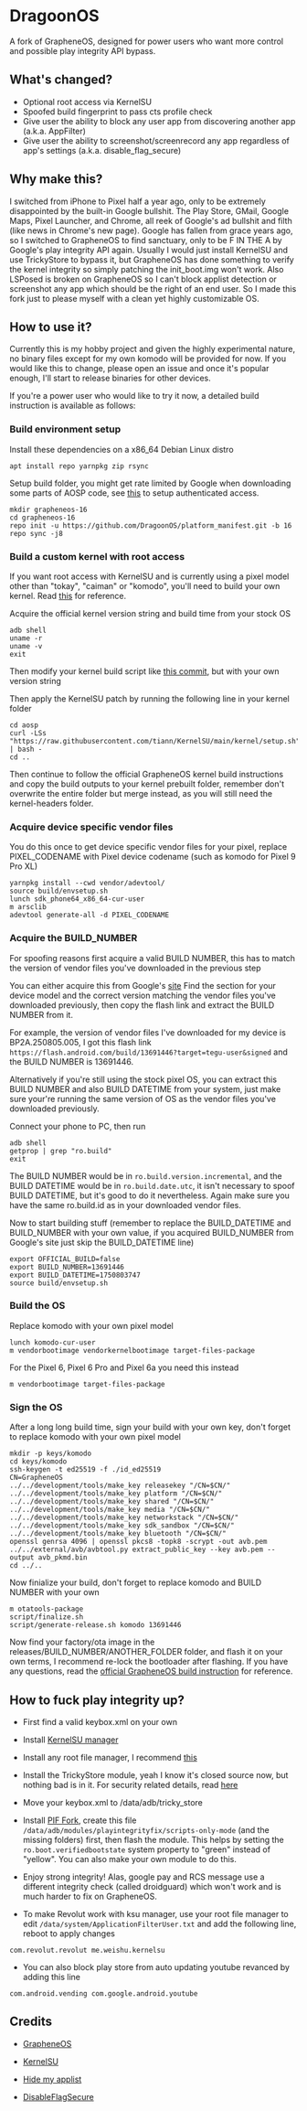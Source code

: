 # DragoonOS
A fork of GrapheneOS, designed for power users who want more control and possible play integrity API bypass.

## What's changed?
* Optional root access via KernelSU
* Spoofed build fingerprint to pass cts profile check
* Give user the ability to block any user app from discovering another app (a.k.a. AppFilter)
* Give user the ability to screenshot/screenrecord any app regardless of app's settings (a.k.a. disable_flag_secure)

## Why make this?
I switched from iPhone to Pixel half a year ago, only to be extremely disappointed by the built-in Google bullshit. The Play Store, GMail, Google Maps, Pixel Launcher, and Chrome, all reek of Google's ad bullshit and filth (like news in Chrome's new page). Google has fallen from grace years ago, so I switched to GrapheneOS to find sanctuary, only to be F IN THE A by Google's play integrity API again. Usually I would just install KernelSU and use TrickyStore to bypass it, but GrapheneOS has done something to verify the kernel integrity so simply patching the init_boot.img won't work. Also LSPosed is broken on GrapheneOS so I can't block applist detection or screenshot any app which should be the right of an end user. So I made this fork just to please myself with a clean yet highly customizable OS.

## How to use it?
Currently this is my hobby project and given the highly experimental nature, no binary files except for my own komodo will be provided for now. If you would like this to change, please open an issue and once it's popular enough, I'll start to release binaries for other devices.

If you're a power user who would like to try it now, a detailed build instruction is available as follows:
### Build environment setup
Install these dependencies on a x86_64 Debian Linux distro
```
apt install repo yarnpkg zip rsync
```

Setup build folder, you might get rate limited by Google when downloading some parts of AOSP code, see [this](https://source.android.com/docs/setup/download/troubleshoot-sync) to setup authenticated access.
```
mkdir grapheneos-16
cd grapheneos-16
repo init -u https://github.com/DragoonOS/platform_manifest.git -b 16
repo sync -j8
```
### Build a custom kernel with root access
If you want root access with KernelSU and is currently using a pixel model other than "tokay", "caiman" or "komodo", you'll need to build your own kernel. Read [this](https://grapheneos.org/build#kernel-6th-through-9th-generation-pixels) for reference.

Acquire the official kernel version string and build time from your stock OS
```
adb shell
uname -r
uname -v
exit
```
Then modify your kernel build script like [this commit](https://github.com/DragoonOS/kernel_common-6.1/commit/00cf81985fce217400c0190c92857e19fb11e940), but with your own version string

Then apply the KernelSU patch by running the following line in your kernel folder
```
cd aosp
curl -LSs "https://raw.githubusercontent.com/tiann/KernelSU/main/kernel/setup.sh" | bash -
cd ..
```
Then continue to follow the official GrapheneOS kernel build instructions and copy the build outputs to your kernel prebuilt folder, remember don't overwrite the entire folder but merge instead, as you will still need the kernel-headers folder.

### Acquire device specific vendor files
You do this once to get device specific vendor files for your pixel, replace PIXEL_CODENAME with Pixel device codename (such as komodo for Pixel 9 Pro XL)
```
yarnpkg install --cwd vendor/adevtool/
source build/envsetup.sh
lunch sdk_phone64_x86_64-cur-user
m arsclib
adevtool generate-all -d PIXEL_CODENAME
```

### Acquire the BUILD_NUMBER
For spoofing reasons first acquire a valid BUILD NUMBER, this has to match the version of vendor files you've downloaded in the previous step

You can either acquire this from Google's [site](https://developers.google.com/android/images)
Find the section for your device model and the correct version matching the vendor files you've downloaded previously, then copy the flash link and extract the BUILD NUMBER from it.

For example, the version of vendor files I've downloaded for my device is BP2A.250805.005, I got this flash link ```https://flash.android.com/build/13691446?target=tegu-user&signed``` and the BUILD NUMBER is 13691446.

Alternatively if you're still using the stock pixel OS, you can extract this BUILD NUMBER and also BUILD DATETIME from your system, just make sure your're running the same version of OS as the vendor files you've downloaded previously.

Connect your phone to PC, then run
```
adb shell
getprop | grep "ro.build"
exit
```

The BUILD NUMBER would be in ```ro.build.version.incremental```, and the BUILD DATETIME would be in ```ro.build.date.utc```, it isn't necessary to spoof BUILD DATETIME, but it's good to do it nevertheless. Again make sure you have the same ro.build.id as in your downloaded vendor files.

Now to start building stuff (remember to replace the BUILD_DATETIME and BUILD_NUMBER with your own value, if you acquired BUILD_NUMBER from Google's site just skip the BUILD_DATETIME line)
```
export OFFICIAL_BUILD=false
export BUILD_NUMBER=13691446
export BUILD_DATETIME=1750803747
source build/envsetup.sh
```
### Build the OS
Replace komodo with your own pixel model
```
lunch komodo-cur-user
m vendorbootimage vendorkernelbootimage target-files-package
```
For the Pixel 6, Pixel 6 Pro and Pixel 6a you need this instead
```
m vendorbootimage target-files-package
```
### Sign the OS
After a long long build time, sign your build with your own key, don't forget to replace komodo with your own pixel model
```
mkdir -p keys/komodo
cd keys/komodo
ssh-keygen -t ed25519 -f ./id_ed25519
CN=GrapheneOS
../../development/tools/make_key releasekey "/CN=$CN/"
../../development/tools/make_key platform "/CN=$CN/"
../../development/tools/make_key shared "/CN=$CN/"
../../development/tools/make_key media "/CN=$CN/"
../../development/tools/make_key networkstack "/CN=$CN/"
../../development/tools/make_key sdk_sandbox "/CN=$CN/"
../../development/tools/make_key bluetooth "/CN=$CN/"
openssl genrsa 4096 | openssl pkcs8 -topk8 -scrypt -out avb.pem
../../external/avb/avbtool.py extract_public_key --key avb.pem --output avb_pkmd.bin
cd ../..
```

Now finialize your build, don't forget to replace komodo and BUILD NUMBER with your own
```
m otatools-package
script/finalize.sh
script/generate-release.sh komodo 13691446
```

Now find your factory/ota image in the releases/BUILD_NUMBER/ANOTHER_FOLDER folder, and flash it on your own terms, I recommend re-lock the bootloader after flashing.
If you have any questions, read the [official GrapheneOS build instruction](https://grapheneos.org/build) for reference.

## How to fuck play integrity up?
* First find a valid keybox.xml on your own

* Install [KernelSU manager](https://github.com/tiann/KernelSU/releases/)

* Install any root file manager, I recommend [this](https://f-droid.org/en/packages/me.zhanghai.android.files/)

* Install the TrickyStore module, yeah I know it's closed source now, but nothing bad is in it. For security related details, read [here](TS_SECURITY.md)

* Move your keybox.xml to /data/adb/tricky_store

* Install [PIF Fork](https://github.com/osm0sis/PlayIntegrityFork), create this file ```/data/adb/modules/playintegrityfix/scripts-only-mode``` (and the missing folders) first, then flash the module. This helps by setting the ```ro.boot.verifiedbootstate``` system property to "green" instead of "yellow". You can also make your own module to do this.

* Enjoy strong integrity! Alas, google pay and RCS message use a different integrity check (called droidguard) which won't work and is much harder to fix on GrapheneOS.

* To make Revolut work with ksu manager, use your root file manager to edit ```/data/system/ApplicationFilterUser.txt``` and add the following line, reboot to apply changes
```
com.revolut.revolut me.weishu.kernelsu
```


* You can also block play store from auto updating youtube revanced by adding this line
```
com.android.vending com.google.android.youtube
```

## Credits

* [GrapheneOS](https://grapheneos.org)

* [KernelSU](https://kernelsu.org)

* [Hide my applist](https://github.com/Dr-TSNG/Hide-My-Applist)

* [DisableFlagSecure](https://github.com/LSPosed/DisableFlagSecure)
